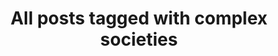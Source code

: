 ---
layout: tag
title: "All posts tagged with complex societies"
permalink: /weblog/tags/complex-societies/
taxonomy: complex societies
---